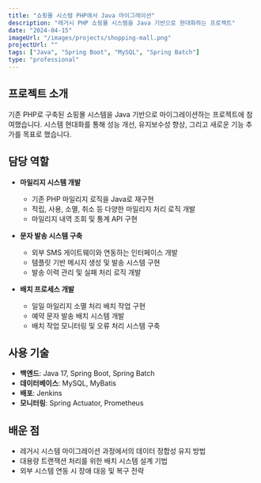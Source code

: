 ```yaml
---
title: "쇼핑몰 시스템 PHP에서 Java 마이그레이션"
description: "레거시 PHP 쇼핑몰 시스템을 Java 기반으로 현대화하는 프로젝트"
date: "2024-04-15"
imageUrl: "/images/projects/shopping-mall.png"
projectUrl: ""
tags: ["Java", "Spring Boot", "MySQL", "Spring Batch"]
type: "professional"
---
```


## 프로젝트 소개

기존 PHP로 구축된 쇼핑몰 시스템을 Java 기반으로 마이그레이션하는 프로젝트에 참여했습니다. 시스템 현대화를 통해 성능 개선, 유지보수성 향상, 그리고 새로운 기능 추가를 목표로 했습니다.


## 담당 역할

- **마일리지 시스템 개발**
  - 기존 PHP 마일리지 로직을 Java로 재구현
  - 적립, 사용, 소멸, 취소 등 다양한 마일리지 처리 로직 개발
  - 마일리지 내역 조회 및 통계 API 구현

- **문자 발송 시스템 구축**
  - 외부 SMS 게이트웨이와 연동하는 인터페이스 개발
  - 템플릿 기반 메시지 생성 및 발송 시스템 구현
  - 발송 이력 관리 및 실패 처리 로직 개발

- **배치 프로세스 개발**
  - 일일 마일리지 소멸 처리 배치 작업 구현
  - 예약 문자 발송 배치 시스템 개발
  - 배치 작업 모니터링 및 오류 처리 시스템 구축


## 사용 기술

- **백엔드**: Java 17, Spring Boot, Spring Batch
- **데이터베이스**: MySQL, MyBatis
- **배포**: Jenkins
- **모니터링**: Spring Actuator, Prometheus

## 배운 점

- 레거시 시스템 마이그레이션 과정에서의 데이터 정합성 유지 방법
- 대용량 트랜잭션 처리를 위한 배치 시스템 설계 기법
- 외부 시스템 연동 시 장애 대응 및 복구 전략